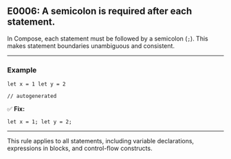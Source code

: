 ## E0006: A semicolon is required after each statement.

In Compose, each statement must be followed by a semicolon (`;`). This makes statement boundaries unambiguous and
consistent.

---

### Example

```compose error(E0006)
let x = 1 let y = 2
```

```output error(E0006)
// autogenerated
```

✅ **Fix:**

```compose
let x = 1; let y = 2;
```

---

This rule applies to all statements, including variable declarations, expressions in blocks, and control-flow
constructs.
